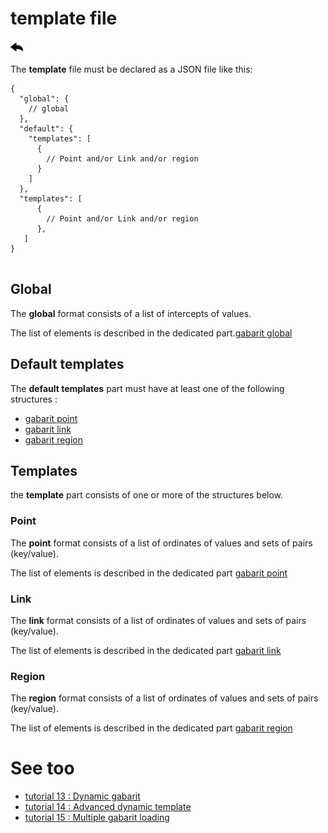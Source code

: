 # template file

[![](../../screenshots/other/Go-back.png)](README.md)

The **template** file must be declared as a JSON file like this:

```
{
  "global": {
    // global
  },
  "default": {
    "templates": [
      {
        // Point and/or Link and/or region
      }
    ]
  },
  "templates": [
      {
        // Point and/or Link and/or region
      },
   ]
}


```

## Global

The **global** format consists of a list of intercepts of values.

The list of elements is described in the dedicated part.[gabarit global](gabarit-json-global.md)

## Default templates

The **default templates** part must have at least one of the following structures :

- [gabarit point](gabarit-json-point.md)
- [gabarit link](gabarit-json-link.md)
- [gabarit region](gabarit-json-region.md)

## Templates

the **template** part consists of one or more of the structures below.

### Point

The **point** format consists of a list of ordinates of values and sets of pairs (key/value).

The list of elements is described in the dedicated part [gabarit point](gabarit-json-point.md)

### Link

The **link** format consists of a list of ordinates of values and sets of pairs (key/value).

The list of elements is described in the dedicated part [gabarit link](gabarit-json-link.md)

### Region

The **region** format consists of a list of ordinates of values and sets of pairs (key/value).

The list of elements is described in the dedicated part [gabarit region](gabarit-json-region.md)

# See too

- [tutorial 13 : Dynamic gabarit](../demo/tutorial13.md)
- [tutorial 14 : Advanced dynamic template](../demo/tutorial14.md)
- [tutorial 15 : Multiple gabarit loading](../demo/tutorial15.md)
